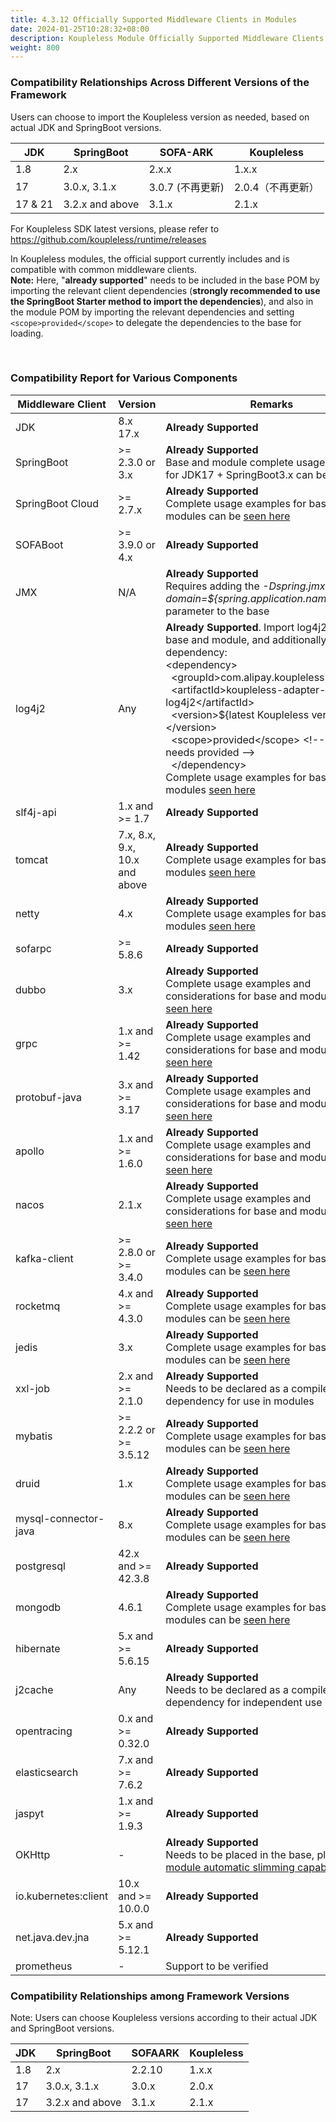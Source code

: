 ```yaml
---
title: 4.3.12 Officially Supported Middleware Clients in Modules
date: 2024-01-25T10:28:32+08:00
description: Koupleless Module Officially Supported Middleware Clients
weight: 800
---
```


### Compatibility Relationships Across Different Versions of the Framework
Users can choose to import the Koupleless version as needed, based on actual JDK and SpringBoot versions.

| JDK    | SpringBoot      | SOFA-ARK     | Koupleless  |
|--------|-----------------|--------------|-------------|
| 1.8    | 2.x             | 2.x.x        | 1.x.x       |
| 17     | 3.0.x, 3.1.x    | 3.0.7 (不再更新) | 2.0.4（不再更新） |
| 17 & 21 | 3.2.x and above | 3.1.x        | 2.1.x       |

For Koupleless SDK latest versions, please refer to https://github.com/koupleless/runtime/releases

In Koupleless modules, the official support currently includes and is compatible with common middleware clients.<br />
**Note:** Here, "**already supported**" needs to be included in the base POM by importing the relevant client dependencies (**strongly recommended to use the SpringBoot Starter method to import the dependencies**), and also in the module POM by importing the relevant dependencies and setting `<scope>provided</scope>` to delegate the dependencies to the base for loading.


<br/>

### Compatibility Report for Various Components

| Middleware Client    | Version                    | Remarks                                                                                                                                                                                                                                                                                                                                                                                                                                                                                                                                                                                                                                            |
|----------------------|----------------------------|----------------------------------------------------------------------------------------------------------------------------------------------------------------------------------------------------------------------------------------------------------------------------------------------------------------------------------------------------------------------------------------------------------------------------------------------------------------------------------------------------------------------------------------------------------------------------------------------------------------------------------------------------|
| JDK                  | 8.x<br />17.x              | **Already Supported**<br />                                                                                                                                                                                                                                                                                                                                                                                                                                                                                                                                                                                                                        |
| SpringBoot           | >= 2.3.0  or  3.x          | **Already Supported**<br />Base and module complete usage examples for JDK17 + SpringBoot3.x can be [seen here](https://github.com/koupleless/samples/tree/main/springboot3-samples/web/tomcat)                                                                                                                                                                                                                                                                                                                                                                                                                                                    |
| SpringBoot Cloud     | >= 2.7.x                   | **Already Supported**<br/>Complete usage examples for base and modules can be [seen here](https://github.com/koupleless/samples/tree/main/springboot-samples/springcloud/)                                                                                                                                                                                                                                                                                                                                                                                                                                                                         |
| SOFABoot             | >= 3.9.0  or  4.x          | **Already Supported**<br />                                                                                                                                                                                                                                                                                                                                                                                                                                                                                                                                                                                                                        |
| JMX                  | N/A                        | **Already Supported**<br />Requires adding the _-Dspring.jmx.default-domain=${spring.application.name}_ startup parameter to the base <br />                                                                                                                                                                                                                                                                                                                                                                                                                                                                                                       |
| log4j2               | Any                        | **Already Supported**. Import log4j2 in the base and module, and additionally import the dependency:<br/>&lt;dependency&gt;<br/>&nbsp;&nbsp;&lt;groupId&gt;com.alipay.koupleless&lt;/groupId&gt;<br/>&nbsp;&nbsp;&lt;artifactId&gt;koupleless-adapter-log4j2&lt;/artifactId&gt;<br/>&nbsp;&nbsp;&lt;version&gt;${latest Koupleless version}&lt;/version&gt;<br/>&nbsp;&nbsp;&lt;scope&gt;provided&lt;/scope&gt; &lt;!-- Module needs provided --&gt;<br/>&nbsp;&nbsp;&lt;/dependency&gt;<br/>Complete usage examples for base and modules [seen here](https://github.com/koupleless/samples/blob/main/springboot-samples/logging/log4j2/README.md) |
| slf4j-api            | 1.x  and  >= 1.7           | **Already Supported**<br />                                                                                                                                                                                                                                                                                                                                                                                                                                                                                                                                                                                                                        |
| tomcat               | 7.x, 8.x, 9.x, 10.x <br />and above | **Already Supported**<br />Complete usage examples for base and modules [seen here](https://github.com/koupleless/samples/blob/main/springboot-samples/web/tomcat)                                                                                                                                                                                                                                                                                                                                                                                                                                                                                 |
| netty                | 4.x                        | **Already Supported**<br />Complete usage examples for base and modules [seen here](https://github.com/koupleless/samples/blob/main/springboot-samples/web/webflux)                                                                                                                                                                                                                                                                                                                                                                                                                                                                                |
| sofarpc              | >= 5.8.6                   | **Already Supported**<br />                                                                                                                                                                                                                                                                                                                                                                                                                                                                                                                                                                                                                        |
| dubbo                | 3.x                        | **Already Supported**<br/>Complete usage examples and considerations for base and modules can be [seen here](https://github.com/koupleless/samples/tree/main/dubbo-samples/rpc)                                                                                                                                                                                                                                                                                                                                                                                                                                                                    |
| grpc                 | 1.x  and  >= 1.42          | **Already Supported**<br/>Complete usage examples and considerations for base and modules can be [seen here](https://github.com/koupleless/samples/tree/main/dubbo-samples/rpc/dubbo26)                                                                                                                                                                                                                                                                                                                                                                                                                                                            |
| protobuf-java        | 3.x  and  >= 3.17          | **Already Supported**<br/>Complete usage examples and considerations for base and modules can be [seen here](https://github.com/koupleless/samples/tree/main/dubbo-samples/rpc/dubbo26)                                                                                                                                                                                                                                                                                                                                                                                                                                                            |
| apollo               | 1.x  and  >= 1.6.0         | **Already Supported**<br/>Complete usage examples and considerations for base and modules can be [seen here](https://github.com/koupleless/samples/blob/main/springboot-samples/config/apollo)                                                                                                                                                                                                                                                                                                                                                                                                                                                     |
| nacos                | 2.1.x                      | **Already Supported**<br/>Complete usage examples and considerations for base and modules can be [seen here](https://github.com/koupleless/samples/blob/main/springboot-samples/config/nacos)                                                                                                                                                                                                                                                                                                                                                                                                                                                      |
| kafka-client         | >= 2.8.0  or<br />>= 3.4.0 | **Already Supported**<br />Complete usage examples for base and modules can be [seen here](https://github.com/koupleless/samples/blob/main/springboot-samples/msg/kafka)                                                                                                                                                                                                                                                                                                                                                                                                                                                                           |
| rocketmq             | 4.x  and  >= 4.3.0         | **Already Supported**<br />Complete usage examples for base and modules can be [seen here](https://github.com/koupleless/samples/blob/main/springboot-samples/msg/rocketmq)                                                                                                                                                                                                                                                                                                                                                                                                                                                                        |
| jedis                | 3.x                        | **Already Supported**<br />Complete usage examples for base and modules can be [seen here](https://github.com/koupleless/samples/blob/main/springboot-samples/cache/redis)                                                                                                                                                                                                                                                                                                                                                                                                                                                                         |
| xxl-job              | 2.x  and  >= 2.1.0         | **Already Supported**<br />Needs to be declared as a compile dependency for use in modules <br/>                                                                                                                                                                                                                                                                                                                                                                                                                                                                                                                                                   |
| mybatis              | >= 2.2.2  or<br />>= 3.5.12 | **Already Supported**<br />Complete usage examples for base and modules can be [seen here](https://github.com/koupleless/samples/blob/main/springboot-samples/db/mybatis/README.md)                                                                                                                                                                                                                                                                                                                                                                                                                                                                |
| druid                | 1.x                        | **Already Supported**<br />Complete usage examples for base and modules can be [seen here](https://github.com/koupleless/samples/blob/main/springboot-samples/db/mybatis/README.md)                                                                                                                                                                                                                                                                                                                                                                                                                                                                |
| mysql-connector-java | 8.x                        | **Already Supported**<br />Complete usage examples for base and modules can be [seen here](https://github.com/koupleless/samples/blob/main/springboot-samples/db/mybatis/README.md)                                                                                                                                                                                                                                                                                                                                                                                                                                                                |
| postgresql           | 42.x  and  >= 42.3.8        | **Already Supported**<br />                                                                                                                                                                                                                                                                                                                                                                                                                                                                                                                                                                                                                        |
| mongodb              | 4.6.1                      | **Already Supported**<br />Complete usage examples for base and modules can be [seen here](https://github.com/koupleless/samples/blob/main/springboot-samples/db/mongo/README.md)                                                                                                                                                                                                                                                                                                                                                                                                                                                                  |
| hibernate            | 5.x  and  >= 5.6.15        | **Already Supported**<br />                                                                                                                                                                                                                                                                                                                                                                                                                                                                                                                                                                                                                        |
| j2cache              | Any                        | **Already Supported**<br />Needs to be declared as a compile dependency for independent use in modules <br/>                                                                                                                                                                                                                                                                                                                                                                                                                                                                                                                                       |
| opentracing          | 0.x  and  >= 0.32.0        | **Already Supported**<br />                                                                                                                                                                                                                                                                                                                                                                                                                                                                                                                                                                                                                        |
| elasticsearch        | 7.x  and  >= 7.6.2         | **Already Supported**<br />                                                                                                                                                                                                                                                                                                                                                                                                                                                                                                                                                                                                                        |
| jaspyt               | 1.x  and  >= 1.9.3         | **Already Supported**<br />                                                                                                                                                                                                                                                                                                                                                                                                                                                                                                                                                                                                                        |
| OKHttp               | -                          | **Already Supported**<br/>Needs to be placed in the base, please use [module automatic slimming capability](https://github.com/koupleless/docs/blob/main/content/zh-cn/docs/tutorials/module-development/module-slimming.md)                                                                                                                                                                                                                                                                                                                                                                                                                         |
| io.kubernetes:client | 10.x  and  >= 10.0.0       | **Already Supported**<br />                                                                                                                                                                                                                                                                                                                                                                                                                                                                                                                                                                                                                        |
| net.java.dev.jna     | 5.x  and  >= 5.12.1        | **Already Supported**<br />                                                                                                                                                                                                                                                                                                                                                                                                                                                                                                                                                                                                                        |
| prometheus           | -                          | Support to be verified                                                                                                                                                                                                                                                                                                                                                                                                                                                                                                                                                                                                                             |


### Compatibility Relationships among Framework Versions

Note: Users can choose Koupleless versions according to their actual JDK and SpringBoot versions.

| JDK | SpringBoot   | SOFAARK | Koupleless |
|-----|--------------|---------|------------|
| 1.8 | 2.x          | 2.2.10  | 1.x.x      |
| 17  | 3.0.x, 3.1.x | 3.0.x   | 2.0.x      |
| 17  | 3.2.x and above | 3.1.x   | 2.1.x     |
